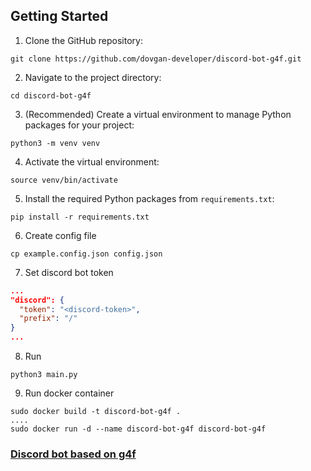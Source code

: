 ## Getting Started
1. Clone the GitHub repository:

```
git clone https://github.com/dovgan-developer/discord-bot-g4f.git
```

2. Navigate to the project directory:

```
cd discord-bot-g4f
```

3. (Recommended) Create a virtual environment to manage Python packages for your project:

```
python3 -m venv venv
```

4. Activate the virtual environment:
  ```
  source venv/bin/activate
  ```
5. Install the required Python packages from `requirements.txt`:

```
pip install -r requirements.txt
```

6. Create config file

```
cp example.config.json config.json
```

7. Set discord bot token

```json
...
"discord": {
  "token": "<discord-token>",
  "prefix": "/"
}
...
```

8. Run

```
python3 main.py
```

9. Run docker container
```
sudo docker build -t discord-bot-g4f .
....
sudo docker run -d --name discord-bot-g4f discord-bot-g4f
```

### [Discord bot based on g4f](https://github.com/xtekky/gpt4free)